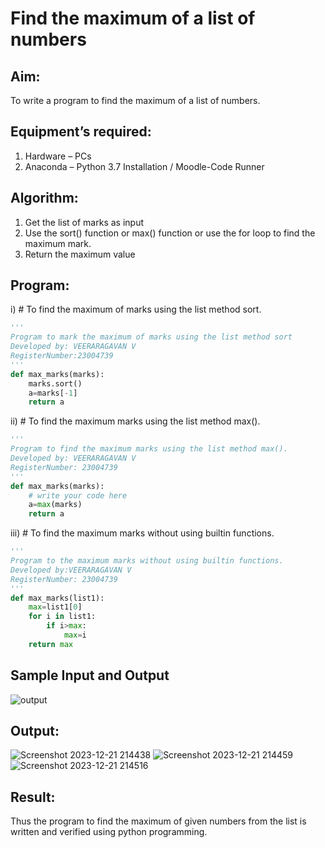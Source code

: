 # Find the maximum of a list of numbers
## Aim:
To write a program to find the maximum of a list of numbers.
## Equipment’s required:
1.	Hardware – PCs
2.	Anaconda – Python 3.7 Installation / Moodle-Code Runner
## Algorithm:
1.	Get the list of marks as input
2.	Use the sort() function or max() function or use the for loop to find the maximum mark.
3.	Return the maximum value
## Program:
i)	# To find the maximum of marks using the list method sort.
```Python
''' 
Program to mark the maximum of marks using the list method sort
Developed by: VEERARAGAVAN V
RegisterNumber:23004739 
'''
def max_marks(marks):
    marks.sort()
    a=marks[-1]
    return a
```
ii)	# To find the maximum marks using the list method max().
```Python
''' 
Program to find the maximum marks using the list method max().
Developed by: VEERARAGAVAN V
RegisterNumber: 23004739
'''
def max_marks(marks):
    # write your code here
    a=max(marks)
    return a
```
iii) # To find the maximum marks without using builtin functions.
```Python
''' 
Program to the maximum marks without using builtin functions.
Developed by:VEERARAGAVAN V 
RegisterNumber: 23004739
'''
def max_marks(list1):
    max=list1[0]
    for i in list1:
        if i>max:
            max=i
    return max
```
## Sample Input and Output
![output](./img/max_marks1.jpg) 




## Output:
![Screenshot 2023-12-21 214438](https://github.com/veerargavanv27/FindMaximum/assets/138955645/e6776e7a-0280-4d68-bad4-fe86ed96f201)
![Screenshot 2023-12-21 214459](https://github.com/veerargavanv27/FindMaximum/assets/138955645/12af92dc-6e54-45c1-a6f2-b8c91fdb7d9f)
![Screenshot 2023-12-21 214516](https://github.com/veerargavanv27/FindMaximum/assets/138955645/a522d948-5998-4795-a0c1-985460cfe845)

## Result:
Thus the program to find the maximum of given numbers from the list is written and verified using python programming.

